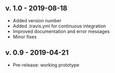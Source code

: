 ## v. 1.0 - 2019-08-18
 - Added version number
 - Added .travis.yml for continuous integration
 - Improved documentation and error messages
 - Minor fixes

## v. 0.9 - 2019-04-21
 - Pre-release: working prototype

